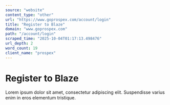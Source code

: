 ```yaml
---
source: "website"
content_type: "other"
url: "https://www.goprospex.com/account/login"
title: "Register to Blaze"
domain: "www.goprospex.com"
path: "/account/login"
scraped_time: "2025-10-04T01:17:13.498476"
url_depth: 2
word_count: 19
client_name: "prospex"
---
```


# Register to Blaze

Lorem ipsum dolor sit amet, consectetur adipiscing elit. Suspendisse varius enim in eros elementum tristique.